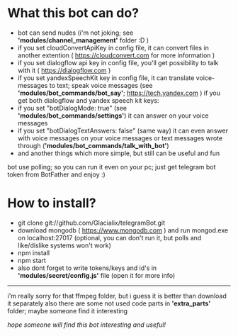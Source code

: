 # What this bot can do?

- bot can send nudes (i'm not joking; see **'modules/channel_management'** folder :D )
- if you set cloudConvertApiKey in config file, it can convert files in another extention ( https://cloudconvert.com for more information )
- if you set dialogflow api key in config file, you'll get possibility to talk with it ( https://dialogflow.com )
- if you set yandexSpeechKit key in config file, it can translate voice-messages to text; speak voice messages (see **'modules/bot_commands/bot_say'**; https://tech.yandex.com )
if you get both dialogflow and yandex speech kit keys:
- if you set "botDialogMode: true" (see **'modules/bot_commands/settings'**) it can answer on your voice messages
- if you set "botDialogTextAnswers: false" (same way) it can even answer with voice messages on your voice messages or text messages wrote through (**'modules/bot_commands/talk_with_bot'**)
- and another things which more simple, but still can be useful and fun

bot use polling; so you can run it even on your pc; just get telegram bot token from BotFather and enjoy :)

# How to install?

- git clone git://github.com/Glacialix/telegramBot.git
- download mongodb ( https://www.mongodb.com ) and run mongod.exe on localhost:27017 (optional, you can don't run it, but polls and like/dislike systems won't work)
- npm install
- npm start
- also dont forget to write tokens/keys and id's in **'modules/secret/config.js'** file (open it for more info)

***
i'm really sorry for that ffmpeg folder, but i guess it is better than download it separately
also there are some not used code parts in **'extra_parts'** folder; maybe someone find it interesting

*hope someone will find this bot interesting and useful!*